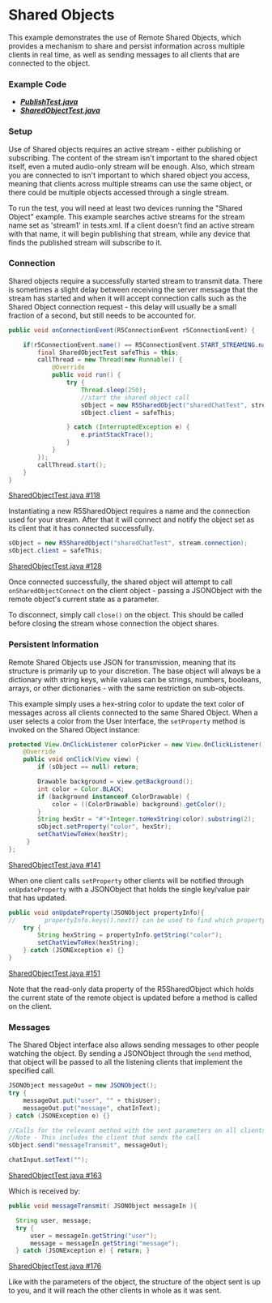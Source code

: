 # Shared Objects

This example demonstrates the use of Remote Shared Objects, which provides a mechanism to share and persist information across multiple clients in real time, as well as sending messages to all clients that are connected to the object.

### Example Code

- ***[PublishTest.java](../PublishTest/PublishTest.java)***
- ***[SharedObjectTest.java](SharedObjectTest.java)***

### Setup

Use of Shared objects requires an active stream - either publishing or subscribing. The content of the stream isn't important to the shared object itself, even a muted audio-only stream will be enough. Also, which stream you are connected to isn't important to which shared object you access, meaning that clients across multiple streams can use the same object, or there could be multiple objects accessed through a single stream.

To run the test, you will need at least two devices running the "Shared Object" example. This example searches active streams for the stream name set as 'stream1' in tests.xml. If a client doesn't find an active stream with that name, it will begin publishing that stream, while any device that finds the published stream will subscribe to it.

### Connection

Shared objects require a successfully started stream to transmit data. There is sometimes a slight delay between receiving the server message that the stream has started and when it will accept connection calls such as the Shared Object connection request - this delay will usually be a small fraction of a second, but still needs to be accounted for.

```Java
public void onConnectionEvent(R5ConnectionEvent r5ConnectionEvent) {

    if(r5ConnectionEvent.name() == R5ConnectionEvent.START_STREAMING.name()){
        final SharedObjectTest safeThis = this;
        callThread = new Thread(new Runnable() {
            @Override
            public void run() {
                try {
                    Thread.sleep(250);
                    //start the shared object call
                    sObject = new R5SharedObject("sharedChatTest", stream.connection);
                    sObject.client = safeThis;

                } catch (InterruptedException e) {
                    e.printStackTrace();
                }
            }
        });
        callThread.start();
    }
}
```

[SharedObjectTest.java #118](SharedObjectTest.java#L118)

Instantiating a new R5SharedObject requires a name and the connection used for your stream. After that it will connect and notify the object set as its client that it has connected successfully.

```Java
sObject = new R5SharedObject("sharedChatTest", stream.connection);
sObject.client = safeThis;
```

[SharedObjectTest.java #128](SharedObjectTest.java#L128)

Once connected successfully, the shared object will attempt to call `onSharedObjectConnect` on the client object - passing a JSONObject with the remote object's current state as a parameter.

To disconnect, simply call `close()` on the object. This should be called before closing the stream whose connection the object shares.

### Persistent Information

Remote Shared Objects use JSON for transmission, meaning that its structure is primarily up to your discretion. The base object will always be a dictionary with string keys, while values can be strings, numbers, booleans, arrays, or other dictionaries - with the same restriction on sub-objects.

This example simply uses a hex-string color to update the text color of messages across all clients connected to the same Shared Object. When a user selects a color from the User Interface, the `setProperty` method is invoked on the Shared Object instance:

```java
protected View.OnClickListener colorPicker = new View.OnClickListener() {
    @Override
    public void onClick(View view) {
        if (sObject == null) return;

        Drawable background = view.getBackground();
        int color = Color.BLACK;
        if (background instanceof ColorDrawable) {
            color = ((ColorDrawable) background).getColor();
        }
        String hexStr = "#"+Integer.toHexString(color).substring(2);
        sObject.setProperty("color", hexStr);
        setChatViewToHex(hexStr);
     }
};
```

[SharedObjectTest.java #141](SharedObjectTest.java#L141)

When one client calls `setProperty` other clients will be notified through `onUpdateProperty` with a JSONObject that holds the single key/value pair that has updated.

```Java
public void onUpdateProperty(JSONObject propertyInfo){
//        propertyInfo.keys().next() can be used to find which property has updated.
    try {
        String hexString = propertyInfo.getString("color");
        setChatViewToHex(hexString);
    } catch (JSONException e) {}
}
```

[SharedObjectTest.java #151](SharedObjectTest.java#L151)

Note that the read-only data property of the R5SharedObject which holds the current state of the remote object is updated before a method is called on the client.

### Messages

The Shared Object interface also allows sending messages to other people watching the object. By sending a JSONObject through the `send` method, that object will be passed to all the listening clients that implement the specified call.

```Java
JSONObject messageOut = new JSONObject();
try {
    messageOut.put("user", "" + thisUser);
    messageOut.put("message", chatInText);
} catch (JSONException e) {}

//Calls for the relevant method with the sent parameters on all clients listening to the shared object
//Note - This includes the client that sends the call
sObject.send("messageTransmit", messageOut);

chatInput.setText("");
```

[SharedObjectTest.java #163](SharedObjectTest.java#L163)

Which is received by:

```Java
public void messageTransmit( JSONObject messageIn ){

  String user, message;
  try {
      user = messageIn.getString("user");
      message = messageIn.getString("message");
  } catch (JSONException e) { return; }
```

[SharedObjectTest.java #176](SharedObjectTest.java#L176)

Like with the parameters of the object, the structure of the object sent is up to you, and it will reach the other clients in whole as it was sent.
